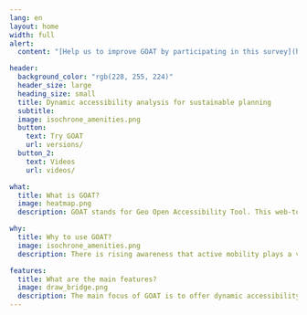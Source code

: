 ```yaml
---
lang: en
layout: home
width: full
alert:
  content: "[Help us to improve GOAT by participating in this survey](https://www.umfrage.sv.bgu.tum.de/index.php/837925?lang=en)"

header:
  background_color: "rgb(228, 255, 224)"
  header_size: large
  heading_size: small
  title: Dynamic accessibility analysis for sustainable planning
  subtitle: 
  image: isochrone_amenities.png
  button:
    text: Try GOAT
    url: versions/
  button_2:
    text: Videos
    url: videos/

what:
  title: What is GOAT?
  image: heatmap.png
  description: GOAT stands for Geo Open Accessibility Tool. This web-tool is meant to be open source, interactive, flexible and useful for accessibility planning. It is under development at the [Chair for Urban Structure and Transport Planning at TUM](https://www.bgu.tum.de/sv/startseite/). Currently, GOAT is designed to model walking and cycling accessibility and frequent enhancements are done. You can test different versions of GOAT [here](/versions).

why:
  title: Why to use GOAT?
  image: isochrone_amenities.png
  description: There is rising awareness that active mobility plays a vital role in urban transport systems. However, to the date there are few planning instruments that are focusing on walking and cycling. GOAT as an accessibility tool is therefore designed to model walking/cycling accessibility and serve as a suitable instrument for easier, better and more open transport and urban planning.

features:
  title: What are the main features?
  image: draw_bridge.png
  description: The main focus of GOAT is to offer dynamic accessibility analysis at the street,neighborhood and district level. With GOAT, you can calculate different accessibility indicators such as isochrones and gravity-based heatmaps. What is more special about GOAT is that you can develop your own case scenarios. For instance you can model the effects of a new bridge or new housing development on accessibility. You can view GOAT in action in the videos [here](/videos).
---
```


